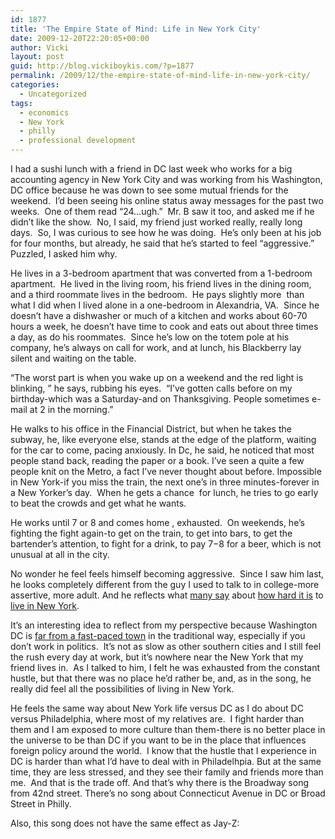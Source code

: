 ```yaml
---
id: 1877
title: 'The Empire State of Mind: Life in New York City'
date: 2009-12-20T22:20:05+00:00
author: Vicki
layout: post
guid: http://blog.vickiboykis.com/?p=1877
permalink: /2009/12/the-empire-state-of-mind-life-in-new-york-city/
categories:
  - Uncategorized
tags:
  - economics
  - New York
  - philly
  - professional development
---
```

I had a sushi lunch with a friend in DC last week who works for a big accounting agency in New York City and was working from his Washington, DC office because he was down to see some mutual friends for the weekend.  I&#8217;d been seeing his online status away messages for the past two weeks.  One of them read &#8220;24&#8230;ugh.&#8221;  Mr. B saw it too, and asked me if he didn&#8217;t like the show.  No, I said, my friend just worked really, really long days.  So, I was curious to see how he was doing.  He&#8217;s only been at his job for four months, but already, he said that he&#8217;s started to feel &#8220;aggressive.&#8221;  Puzzled, I asked him why.

He lives in a 3-bedroom apartment that was converted from a 1-bedroom apartment.  He lived in the living room, his friend lives in the dining room, and a third roommate lives in the bedroom.  He pays slightly more  than what I did when I lived alone in a one-bedroom in Alexandria, VA.  Since he doesn&#8217;t have a dishwasher or much of a kitchen and works about 60-70 hours a week, he doesn&#8217;t have time to cook and eats out about three times a day, as do his roommates.  Since he&#8217;s low on the totem pole at his company, he&#8217;s always on call for work, and at lunch, his Blackberry lay silent and waiting on the table.

&#8220;The worst part is when you wake up on a weekend and the red light is blinking, &#8221; he says, rubbing his eyes.  &#8220;I&#8217;ve gotten calls before on my birthday-which was a Saturday-and on Thanksgiving. People sometimes e-mail at 2 in the morning.&#8221;

He walks to his office in the Financial District, but when he takes the subway, he, like everyone else, stands at the edge of the platform, waiting for the car to come, pacing anxiously. In Dc, he said, he noticed that most people stand back, reading the paper or a book. I&#8217;ve seen a quite a few people knit on the Metro, a fact I&#8217;ve never thought about before. Impossible in New York-if you miss the train, the next one&#8217;s in three minutes-forever in a New Yorker&#8217;s day.  When he gets a chance  for lunch, he tries to go early to beat the crowds and get what he wants.

He works until 7 or 8 and comes home , exhausted.  On weekends, he&#8217;s fighting the fight again-to get on the train, to get into bars, to get the bartender&#8217;s attention, to fight for a drink, to pay $7-$8 for a beer, which is not unusual at all in the city.

No wonder he feel feels himself becoming aggressive.  Since I saw him last, he looks completely different from the guy I used to talk to in college-more assertive, more adult. And he reflects what [many say](http://blog.penelopetrunk.com/2009/06/11/do-you-belong-in-nyc-take-the-test/) about [how hard it is](http://brianvail.com/sunscreen.html) to [live in New York](http://www.nytimes.com/2009/02/08/fashion/08halfmill.html).

It&#8217;s an interesting idea to reflect from my perspective because Washington DC is [far from a fast-paced town](http://www.quotedb.com/quotes/1404) in the traditional way, especially if you don&#8217;t work in politics.  It&#8217;s not as slow as other southern cities and I still feel the rush every day at work, but it&#8217;s nowhere near the New York that my friend lives in.  As I talked to him, I felt he was exhausted from the constant hustle, but that there was no place he&#8217;d rather be, and, as in the song, he really did feel all the possibilities of living in New York.

He feels the same way about New York life versus DC as I do about DC versus Philadelphia, where most of my relatives are.  I fight harder than them and I am exposed to more culture than them-there is no better place in the universe to be than DC if you want to be in the place that influences foreign policy around the world.  I know that the hustle that I experience in DC is harder than what I&#8217;d have to deal with in Philadelhpia. But at the same time, they are less stressed, and they see their family and friends more than me.  And that is the trade off. And that&#8217;s why there is the Broadway song from 42nd street. There&#8217;s no song about Connecticut Avenue in DC or Broad Street in Philly. 



Also, this song does not have the same effect as Jay-Z: